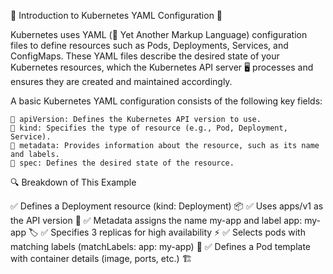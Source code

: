 📌 Introduction to Kubernetes YAML Configuration 🚀

Kubernetes uses YAML (📝 Yet Another Markup Language) configuration files to define resources such as Pods, Deployments, Services, and ConfigMaps. These YAML files describe the desired state of your Kubernetes resources, which the Kubernetes API server 🖥️ processes and ensures they are created and maintained accordingly.

A basic Kubernetes YAML configuration consists of the following key fields:

    📌 apiVersion: Defines the Kubernetes API version to use.
    📌 kind: Specifies the type of resource (e.g., Pod, Deployment, Service).
    📌 metadata: Provides information about the resource, such as its name and labels.
    📌 spec: Defines the desired state of the resource.



🔍 Breakdown of This Example

✅ Defines a Deployment resource (kind: Deployment) 📦
✅ Uses apps/v1 as the API version 🔄
✅ Metadata assigns the name my-app and label app: my-app 🏷️
✅ Specifies 3 replicas for high availability ⚡
✅ Selects pods with matching labels (matchLabels: app: my-app) 🎯
✅ Defines a Pod template with container details (image, ports, etc.) 🏗️
